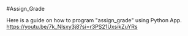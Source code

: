 #Assign_Grade

Here is a guide on how to program "assign_grade" using Python App.
https://youtu.be/7k_Nlsxy3j8?si=r3PS21UxsikZuYRs
